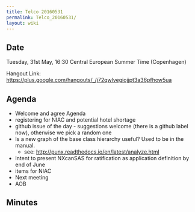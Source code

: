 ```yaml
---
title: Telco 20160531
permalink: Telco_20160531/
layout: wiki
---
```


Date
----

Tuesday, 31st May, 16:30 Central European Summer Time (Copenhagen)

Hangout Link:
<https://plus.google.com/hangouts/_/j72qwlvegiojjpt3a36pfhow5ua>

Agenda
------

-   Welcome and agree Agenda
-   registering for NIAC and potential hotel shortage
-   github issue of the day - suggestions welcome (there is a github
    label now), otherwise we pick a random one
-   Is a new graph of the base class hierarchy useful? Used to be in the
    manual.
    -   see: <http://punx.readthedocs.io/en/latest/analyze.html>
-   Intent to present NXcanSAS for ratification as application
    definition by end of June
-   items for NIAC
-   Next meeting
-   AOB

Minutes
-------
